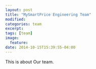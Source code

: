 ```yaml
---
layout: post
title: "MySmartPrice Engineering Team"
modified:
categories: team
excerpt:
tags: [team]
image:
  feature:
date: 2014-10-15T15:39:55-04:00
---
```


This is about Our team.
